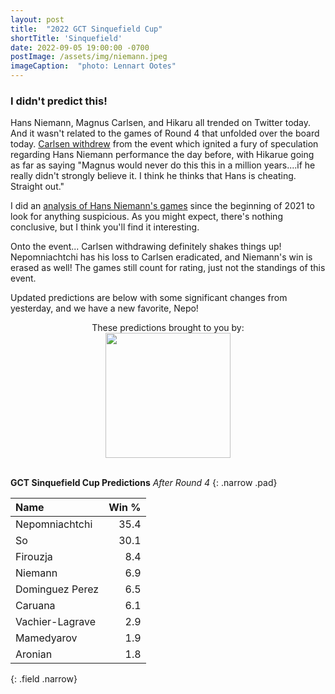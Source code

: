 ```yaml
---
layout: post
title:  "2022 GCT Sinquefield Cup"
shortTitle: 'Sinquefield'
date: 2022-09-05 19:00:00 -0700
postImage: /assets/img/niemann.jpeg
imageCaption:  "photo: Lennart Ootes"
---
```

<style>

    .field td {padding: 3px 3px; }
    .field th {padding: 3px 3px; }
    .narrow {width: 50%; margin: auto;}
    .post-header{
        margin-bottom: 10px;
    }
    .post-title{
        margin-bottom: 10px;
    }
    .pad{
        padding: 5px;
    }
.postImage {
  display: block;
  text-align: center;
  margin-left: auto;
  margin-right: auto;
  font-size: 12px;
  max-height: 300px;
  padding-top: 0px;
}

.postImage img {
  height: auto;
  max-height: 300px;
}

.caption {
  display: block;
  text-align: center;
  margin-left: auto;
  margin-right: auto;
  font-size: 12px;
}

.yt {
  display: block;
  margin: 0 auto;
}

.chessable-logo {
display: flex;
justify-content: center;
}
.sponsor {
  text-align: center;
}
}
</style>

<script src="https://cdn.plot.ly/plotly-latest.min.js"></script> 

### I didn't predict this!

Hans Niemann, Magnus Carlsen, and Hikaru all trended on Twitter today. And it wasn't related to the games of Round 4 that unfolded over the board today. [Carlsen withdrew][carlsen-tweet] from the event which ignited a fury of speculation regarding Hans Niemann performance the day before, with Hikarue going as far as saying "Magnus would never do this this in a million years....if he really didn't strongly believe it. I think he thinks that Hans is cheating. Straight out."

I did an [analysis of Hans Niemann's games][analysis] since the beginning of 2021 to look for anything suspicious. As you might expect, there's nothing conclusive, but I think you'll find it interesting.

Onto the event... Carlsen withdrawing definitely shakes things up! Nepomniachtchi has his loss to Carlsen eradicated, and Niemann's win is erased as well! The games still count for rating, just not the standings of this event.

Updated predictions are below with some significant changes from yesterday, and we have a new favorite, Nepo!

<div class = 'sponsor' style="width:400px; margin:0 auto;">
These predictions brought to you by:
  <div class = 'chessable-logo' >
    <a href = 'https://chessable.com?utm_source=pawnalyze&utm_medium=partner' >
    <img src='/assets/img/chessable.webp' width = '200' style= "margin:0 auto;">
    </a>
  </div>
</div>

<br>

**GCT Sinquefield Cup Predictions**
*After Round 4*
{: .narrow .pad}

| Name            | Win % |
|:----------------|------:|
| Nepomniachtchi  |    35.4 |
| So              |    30.1 |
| Firouzja        |     8.4 |
| Niemann         |     6.9 |
| Dominguez Perez |     6.5 |
| Caruana         |     6.1 |
| Vachier-Lagrave |     2.9 |
| Mamedyarov      |     1.9 |
| Aronian         |     1.8 |
{: .field .narrow}

<div>                            <div id="9b649751-44ba-41d1-9149-c2df32033cfa" class="plotly-graph-div" style="height:100%; width:100%;"></div>            <script type="text/javascript">                                    window.PLOTLYENV=window.PLOTLYENV || {};                                    if (document.getElementById("9b649751-44ba-41d1-9149-c2df32033cfa")) {                    Plotly.newPlot(                        "9b649751-44ba-41d1-9149-c2df32033cfa",                        [{"alignmentgroup":"True","hovertemplate":"Win %{y}%","legendgroup":"Carlsen","marker":{"color":"rgb(27,158,119)","pattern":{"shape":""}},"name":"Carlsen","offsetgroup":"Carlsen","orientation":"v","showlegend":true,"textposition":"auto","x":["Pre","Round 1","Round 2","Round 3"],"xaxis":"x","y":[38.4,56.5,55.5,27.56],"yaxis":"y","type":"bar"},{"alignmentgroup":"True","hovertemplate":"Win %{y}%","legendgroup":"Nepomniachtchi","marker":{"color":"rgb(217,95,2)","pattern":{"shape":""}},"name":"Nepomniachtchi","offsetgroup":"Nepomniachtchi","orientation":"v","showlegend":true,"textposition":"auto","x":["Pre","Round 1","Round 2","Round 3","Round 4"],"xaxis":"x","y":[12.6,5.1,8.6,13.44,35.42],"yaxis":"y","type":"bar"},{"alignmentgroup":"True","hovertemplate":"Win %{y}%","legendgroup":"Firouzja","marker":{"color":"rgb(117,112,179)","pattern":{"shape":""}},"name":"Firouzja","offsetgroup":"Firouzja","orientation":"v","showlegend":true,"textposition":"auto","x":["Pre","Round 1","Round 2","Round 3","Round 4"],"xaxis":"x","y":[10.7,7.6,3.4,8.52,8.4],"yaxis":"y","type":"bar"},{"alignmentgroup":"True","hovertemplate":"Win %{y}%","legendgroup":"So","marker":{"color":"rgb(231,41,138)","pattern":{"shape":""}},"name":"So","offsetgroup":"So","orientation":"v","showlegend":true,"textposition":"auto","x":["Pre","Round 1","Round 2","Round 3","Round 4"],"xaxis":"x","y":[7.5,7.0,8.4,21.14,30.12],"yaxis":"y","type":"bar"},{"alignmentgroup":"True","hovertemplate":"Win %{y}%","legendgroup":"Caruana","marker":{"color":"rgb(102,166,30)","pattern":{"shape":""}},"name":"Caruana","offsetgroup":"Caruana","orientation":"v","showlegend":true,"textposition":"auto","x":["Pre","Round 1","Round 2","Round 3","Round 4"],"xaxis":"x","y":[7.2,6.8,5.3,1.67,6.06],"yaxis":"y","type":"bar"},{"alignmentgroup":"True","hovertemplate":"Win %{y}%","legendgroup":"Vachier-Lagrave","marker":{"color":"rgb(230,171,2)","pattern":{"shape":""}},"name":"Vachier-Lagrave","offsetgroup":"Vachier-Lagrave","orientation":"v","showlegend":true,"textposition":"auto","x":["Pre","Round 1","Round 2","Round 3","Round 4"],"xaxis":"x","y":[7.0,5.9,5.1,7.47,2.92],"yaxis":"y","type":"bar"},{"alignmentgroup":"True","hovertemplate":"Win %{y}%","legendgroup":"Mamedyarov","marker":{"color":"rgb(166,118,29)","pattern":{"shape":""}},"name":"Mamedyarov","offsetgroup":"Mamedyarov","orientation":"v","showlegend":true,"textposition":"auto","x":["Pre","Round 1","Round 2","Round 3","Round 4"],"xaxis":"x","y":[6.0,4.1,1.6,1.0,1.86],"yaxis":"y","type":"bar"},{"alignmentgroup":"True","hovertemplate":"Win %{y}%","legendgroup":"Aronian","marker":{"color":"rgb(102,102,102)","pattern":{"shape":""}},"name":"Aronian","offsetgroup":"Aronian","orientation":"v","showlegend":true,"textposition":"auto","x":["Pre","Round 1","Round 2","Round 3","Round 4"],"xaxis":"x","y":[4.3,3.6,3.9,1.81,1.8],"yaxis":"y","type":"bar"},{"alignmentgroup":"True","hovertemplate":"Win %{y}%","legendgroup":"Dominguez Perez","marker":{"color":"rgb(27,158,119)","pattern":{"shape":""}},"name":"Dominguez Perez","offsetgroup":"Dominguez Perez","orientation":"v","showlegend":true,"textposition":"auto","x":["Pre","Round 1","Round 2","Round 3","Round 4"],"xaxis":"x","y":[4.1,2.4,4.8,4.15,6.48],"yaxis":"y","type":"bar"},{"alignmentgroup":"True","hovertemplate":"Win %{y}%","legendgroup":"Niemann","marker":{"color":"rgb(217,95,2)","pattern":{"shape":""}},"name":"Niemann","offsetgroup":"Niemann","orientation":"v","showlegend":true,"textposition":"auto","x":["Pre","Round 1","Round 2","Round 3","Round 4"],"xaxis":"x","y":[2.2,1.0,3.4,13.24,6.94],"yaxis":"y","type":"bar"}],                        {"barmode":"relative","hovermode":"x unified","legend":{"title":{"text":"Name"},"tracegroupgap":0,"traceorder":"reversed"},"margin":{"t":60},"template":{"data":{"barpolar":[{"marker":{"line":{"color":"white","width":0.5},"pattern":{"fillmode":"overlay","size":10,"solidity":0.2}},"type":"barpolar"}],"bar":[{"error_x":{"color":"rgb(36,36,36)"},"error_y":{"color":"rgb(36,36,36)"},"marker":{"line":{"color":"white","width":0.5},"pattern":{"fillmode":"overlay","size":10,"solidity":0.2}},"type":"bar"}],"carpet":[{"aaxis":{"endlinecolor":"rgb(36,36,36)","gridcolor":"white","linecolor":"white","minorgridcolor":"white","startlinecolor":"rgb(36,36,36)"},"baxis":{"endlinecolor":"rgb(36,36,36)","gridcolor":"white","linecolor":"white","minorgridcolor":"white","startlinecolor":"rgb(36,36,36)"},"type":"carpet"}],"choropleth":[{"colorbar":{"outlinewidth":1,"tickcolor":"rgb(36,36,36)","ticks":"outside"},"type":"choropleth"}],"contourcarpet":[{"colorbar":{"outlinewidth":1,"tickcolor":"rgb(36,36,36)","ticks":"outside"},"type":"contourcarpet"}],"contour":[{"colorbar":{"outlinewidth":1,"tickcolor":"rgb(36,36,36)","ticks":"outside"},"colorscale":[[0.0,"#440154"],[0.1111111111111111,"#482878"],[0.2222222222222222,"#3e4989"],[0.3333333333333333,"#31688e"],[0.4444444444444444,"#26828e"],[0.5555555555555556,"#1f9e89"],[0.6666666666666666,"#35b779"],[0.7777777777777778,"#6ece58"],[0.8888888888888888,"#b5de2b"],[1.0,"#fde725"]],"type":"contour"}],"heatmapgl":[{"colorbar":{"outlinewidth":1,"tickcolor":"rgb(36,36,36)","ticks":"outside"},"colorscale":[[0.0,"#440154"],[0.1111111111111111,"#482878"],[0.2222222222222222,"#3e4989"],[0.3333333333333333,"#31688e"],[0.4444444444444444,"#26828e"],[0.5555555555555556,"#1f9e89"],[0.6666666666666666,"#35b779"],[0.7777777777777778,"#6ece58"],[0.8888888888888888,"#b5de2b"],[1.0,"#fde725"]],"type":"heatmapgl"}],"heatmap":[{"colorbar":{"outlinewidth":1,"tickcolor":"rgb(36,36,36)","ticks":"outside"},"colorscale":[[0.0,"#440154"],[0.1111111111111111,"#482878"],[0.2222222222222222,"#3e4989"],[0.3333333333333333,"#31688e"],[0.4444444444444444,"#26828e"],[0.5555555555555556,"#1f9e89"],[0.6666666666666666,"#35b779"],[0.7777777777777778,"#6ece58"],[0.8888888888888888,"#b5de2b"],[1.0,"#fde725"]],"type":"heatmap"}],"histogram2dcontour":[{"colorbar":{"outlinewidth":1,"tickcolor":"rgb(36,36,36)","ticks":"outside"},"colorscale":[[0.0,"#440154"],[0.1111111111111111,"#482878"],[0.2222222222222222,"#3e4989"],[0.3333333333333333,"#31688e"],[0.4444444444444444,"#26828e"],[0.5555555555555556,"#1f9e89"],[0.6666666666666666,"#35b779"],[0.7777777777777778,"#6ece58"],[0.8888888888888888,"#b5de2b"],[1.0,"#fde725"]],"type":"histogram2dcontour"}],"histogram2d":[{"colorbar":{"outlinewidth":1,"tickcolor":"rgb(36,36,36)","ticks":"outside"},"colorscale":[[0.0,"#440154"],[0.1111111111111111,"#482878"],[0.2222222222222222,"#3e4989"],[0.3333333333333333,"#31688e"],[0.4444444444444444,"#26828e"],[0.5555555555555556,"#1f9e89"],[0.6666666666666666,"#35b779"],[0.7777777777777778,"#6ece58"],[0.8888888888888888,"#b5de2b"],[1.0,"#fde725"]],"type":"histogram2d"}],"histogram":[{"marker":{"line":{"color":"white","width":0.6}},"type":"histogram"}],"mesh3d":[{"colorbar":{"outlinewidth":1,"tickcolor":"rgb(36,36,36)","ticks":"outside"},"type":"mesh3d"}],"parcoords":[{"line":{"colorbar":{"outlinewidth":1,"tickcolor":"rgb(36,36,36)","ticks":"outside"}},"type":"parcoords"}],"pie":[{"automargin":true,"type":"pie"}],"scatter3d":[{"line":{"colorbar":{"outlinewidth":1,"tickcolor":"rgb(36,36,36)","ticks":"outside"}},"marker":{"colorbar":{"outlinewidth":1,"tickcolor":"rgb(36,36,36)","ticks":"outside"}},"type":"scatter3d"}],"scattercarpet":[{"marker":{"colorbar":{"outlinewidth":1,"tickcolor":"rgb(36,36,36)","ticks":"outside"}},"type":"scattercarpet"}],"scattergeo":[{"marker":{"colorbar":{"outlinewidth":1,"tickcolor":"rgb(36,36,36)","ticks":"outside"}},"type":"scattergeo"}],"scattergl":[{"marker":{"colorbar":{"outlinewidth":1,"tickcolor":"rgb(36,36,36)","ticks":"outside"}},"type":"scattergl"}],"scattermapbox":[{"marker":{"colorbar":{"outlinewidth":1,"tickcolor":"rgb(36,36,36)","ticks":"outside"}},"type":"scattermapbox"}],"scatterpolargl":[{"marker":{"colorbar":{"outlinewidth":1,"tickcolor":"rgb(36,36,36)","ticks":"outside"}},"type":"scatterpolargl"}],"scatterpolar":[{"marker":{"colorbar":{"outlinewidth":1,"tickcolor":"rgb(36,36,36)","ticks":"outside"}},"type":"scatterpolar"}],"scatter":[{"marker":{"colorbar":{"outlinewidth":1,"tickcolor":"rgb(36,36,36)","ticks":"outside"}},"type":"scatter"}],"scatterternary":[{"marker":{"colorbar":{"outlinewidth":1,"tickcolor":"rgb(36,36,36)","ticks":"outside"}},"type":"scatterternary"}],"surface":[{"colorbar":{"outlinewidth":1,"tickcolor":"rgb(36,36,36)","ticks":"outside"},"colorscale":[[0.0,"#440154"],[0.1111111111111111,"#482878"],[0.2222222222222222,"#3e4989"],[0.3333333333333333,"#31688e"],[0.4444444444444444,"#26828e"],[0.5555555555555556,"#1f9e89"],[0.6666666666666666,"#35b779"],[0.7777777777777778,"#6ece58"],[0.8888888888888888,"#b5de2b"],[1.0,"#fde725"]],"type":"surface"}],"table":[{"cells":{"fill":{"color":"rgb(237,237,237)"},"line":{"color":"white"}},"header":{"fill":{"color":"rgb(217,217,217)"},"line":{"color":"white"}},"type":"table"}]},"layout":{"annotationdefaults":{"arrowhead":0,"arrowwidth":1},"autotypenumbers":"strict","coloraxis":{"colorbar":{"outlinewidth":1,"tickcolor":"rgb(36,36,36)","ticks":"outside"}},"colorscale":{"diverging":[[0.0,"rgb(103,0,31)"],[0.1,"rgb(178,24,43)"],[0.2,"rgb(214,96,77)"],[0.3,"rgb(244,165,130)"],[0.4,"rgb(253,219,199)"],[0.5,"rgb(247,247,247)"],[0.6,"rgb(209,229,240)"],[0.7,"rgb(146,197,222)"],[0.8,"rgb(67,147,195)"],[0.9,"rgb(33,102,172)"],[1.0,"rgb(5,48,97)"]],"sequential":[[0.0,"#440154"],[0.1111111111111111,"#482878"],[0.2222222222222222,"#3e4989"],[0.3333333333333333,"#31688e"],[0.4444444444444444,"#26828e"],[0.5555555555555556,"#1f9e89"],[0.6666666666666666,"#35b779"],[0.7777777777777778,"#6ece58"],[0.8888888888888888,"#b5de2b"],[1.0,"#fde725"]],"sequentialminus":[[0.0,"#440154"],[0.1111111111111111,"#482878"],[0.2222222222222222,"#3e4989"],[0.3333333333333333,"#31688e"],[0.4444444444444444,"#26828e"],[0.5555555555555556,"#1f9e89"],[0.6666666666666666,"#35b779"],[0.7777777777777778,"#6ece58"],[0.8888888888888888,"#b5de2b"],[1.0,"#fde725"]]},"colorway":["#1F77B4","#FF7F0E","#2CA02C","#D62728","#9467BD","#8C564B","#E377C2","#7F7F7F","#BCBD22","#17BECF"],"font":{"color":"rgb(36,36,36)"},"geo":{"bgcolor":"white","lakecolor":"white","landcolor":"white","showlakes":true,"showland":true,"subunitcolor":"white"},"hoverlabel":{"align":"left"},"hovermode":"closest","mapbox":{"style":"light"},"paper_bgcolor":"white","plot_bgcolor":"white","polar":{"angularaxis":{"gridcolor":"rgb(232,232,232)","linecolor":"rgb(36,36,36)","showgrid":false,"showline":true,"ticks":"outside"},"bgcolor":"white","radialaxis":{"gridcolor":"rgb(232,232,232)","linecolor":"rgb(36,36,36)","showgrid":false,"showline":true,"ticks":"outside"}},"scene":{"xaxis":{"backgroundcolor":"white","gridcolor":"rgb(232,232,232)","gridwidth":2,"linecolor":"rgb(36,36,36)","showbackground":true,"showgrid":false,"showline":true,"ticks":"outside","zeroline":false,"zerolinecolor":"rgb(36,36,36)"},"yaxis":{"backgroundcolor":"white","gridcolor":"rgb(232,232,232)","gridwidth":2,"linecolor":"rgb(36,36,36)","showbackground":true,"showgrid":false,"showline":true,"ticks":"outside","zeroline":false,"zerolinecolor":"rgb(36,36,36)"},"zaxis":{"backgroundcolor":"white","gridcolor":"rgb(232,232,232)","gridwidth":2,"linecolor":"rgb(36,36,36)","showbackground":true,"showgrid":false,"showline":true,"ticks":"outside","zeroline":false,"zerolinecolor":"rgb(36,36,36)"}},"shapedefaults":{"fillcolor":"black","line":{"width":0},"opacity":0.3},"ternary":{"aaxis":{"gridcolor":"rgb(232,232,232)","linecolor":"rgb(36,36,36)","showgrid":false,"showline":true,"ticks":"outside"},"baxis":{"gridcolor":"rgb(232,232,232)","linecolor":"rgb(36,36,36)","showgrid":false,"showline":true,"ticks":"outside"},"bgcolor":"white","caxis":{"gridcolor":"rgb(232,232,232)","linecolor":"rgb(36,36,36)","showgrid":false,"showline":true,"ticks":"outside"}},"title":{"x":0.05},"xaxis":{"automargin":true,"gridcolor":"rgb(232,232,232)","linecolor":"rgb(36,36,36)","showgrid":false,"showline":true,"ticks":"outside","title":{"standoff":15},"zeroline":false,"zerolinecolor":"rgb(36,36,36)"},"yaxis":{"automargin":true,"gridcolor":"rgb(232,232,232)","linecolor":"rgb(36,36,36)","showgrid":false,"showline":true,"ticks":"outside","title":{"standoff":15},"zeroline":false,"zerolinecolor":"rgb(36,36,36)"}}},"title":{"text":"Probability of Winning by Round | Pawnalyze.com"},"xaxis":{"anchor":"y","domain":[0.0,1.0],"title":{"text":"Round"}},"yaxis":{"anchor":"x","domain":[0.0,1.0],"range":[0,100],"title":{"text":"Win %"}}},                        {"responsive": true}                    )                };                            </script>        </div>



Follow me on [Twitter][twit] to get notified when I make updates to this page!

[wiki]: https://en.wikipedia.org/wiki/Candidates_Tournament_2022
[twit]: https://twitter.com/pawnalyze
[regs]: https://handbook.fide.com/files/handbook/Regulations_for_the_FIDE_Candidates_Tournament_2022.pdf
[bullet]: https://twitter.com/pawnalyze/status/1542350916409405441?s=20&t=qSrsX6mLumfQwBMFhet1mQ
[model]: https://pawnalyze.com/tournament/2022/02/27/Elo-Rating-Accuracy-Is-Machine-Learning-Better.html
[analysis]: /chess-drama/2022/09/05/Analyzing-Allegations-Niemann-Cheating-Scandal.html
[carlsen-tweet]: https://twitter.com/MagnusCarlsen/status/1566848734616555523?s=20&t=5WQH-N7VuotmKJhuyOQKgg